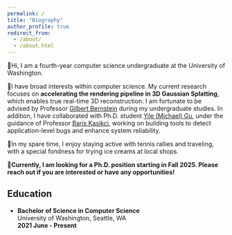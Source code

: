 ```yaml
---
permalink: /
title: "Biography"
author_profile: true
redirect_from: 
  - /about/
  - /about.html
---
```


🫡Hi, I am a fourth-year computer science undergraduate at the University of Washington. 

🧐I have broad interests within computer science. My current research focuses on **accelerating the rendering pipeline in 3D Gaussian Splatting**, which enables true real-time 3D reconstruction. I am fortunate to be advised by Professor [Gilbert Bernstein](http://www.gilbertbernstein.com/) during my undergraduate studies. In addition, I have collaborated with Ph.D. student [Yile (Michael) Gu](https://ikace.github.io/), under the guidance of Professor [Baris Kasikci](https://homes.cs.washington.edu/~baris/), working on building tools to detect application-level bugs and enhance system reliability.

🎾In my spare time, I enjoy staying active with tennis rallies and traveling, with a special fondness for trying ice creams at local shops.

🏫**Currently, I am looking for a Ph.D. position starting in Fall 2025. Please reach out if you are interested or have any opportunities!**

## Education

- **Bachelor of Science in Computer Science**  
  University of Washington, Seattle, WA  
  **2021 June - Present**
